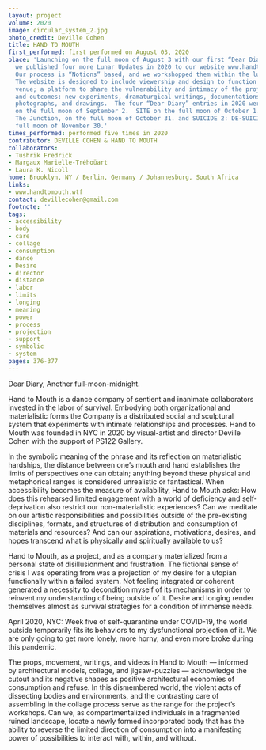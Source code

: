 ```yaml
---
layout: project
volume: 2020
image: circular_system_2.jpg
photo_credit: Deville Cohen
title: HAND TO MOUTH
first_performed: first performed on August 03, 2020
place: 'Launching on the full moon of August 3 with our first “Dear Diary” entry,
  we published four more Lunar Updates in 2020 to our website www.handtomouth.wtf.
  Our process is “Notions” based, and we workshopped them within the lunar cycle.
  The website is designed to include viewership and design to function as a virtual
  venue; a platform to share the vulnerability and intimacy of the project’s process
  and outcomes: new experiments, dramaturgical writings, documentations of dance videos,
  photographs, and drawings.  The four “Dear Diary” entries in 2020 were:  BACKSTAGE
  on the full moon of September 2.  SITE on the full moon of October 1.  SUICIDE 01:
  The Junction, on the full moon of October 31. and SUICIDE 2: DE-SUICIDE, on the
  full moon of November 30.'
times_performed: performed five times in 2020
contributor: DEVILLE COHEN & HAND TO MOUTH
collaborators:
- Tushrik Fredrick
- Margaux Marielle-Tréhoüart
- Laura K. Nicoll
home: Brooklyn, NY / Berlin, Germany / Johannesburg, South Africa
links:
- www.handtomouth.wtf
contact: devillecohen@gmail.com
footnote: ''
tags:
- accessibility
- body
- care
- collage
- consumption
- dance
- Desire
- director
- distance
- labor
- limits
- longing
- meaning
- power
- process
- projection
- support
- symbolic
- system
pages: 376-377
---
```


Dear Diary,
Another full-moon-midnight.

Hand to Mouth is a dance company of sentient and inanimate collaborators invested in the labor of survival. Embodying both organizational and materialistic forms the Company is a distributed social and sculptural system that experiments with intimate relationships and processes. Hand to Mouth was founded in NYC in 2020 by visual-artist and director Deville Cohen with the support of PS122 Gallery.

In the symbolic meaning of the phrase and its reflection on materialistic hardships, the distance between one’s mouth and hand establishes the limits of perspectives one can obtain; anything beyond these physical and metaphorical ranges is considered unrealistic or fantastical. When accessibility becomes the measure of availability, Hand to Mouth asks: How does this rehearsed limited engagement with a world of deficiency and self-deprivation also restrict our non-materialistic experiences? Can we meditate on our artistic responsibilities and possibilities outside of the pre-existing disciplines, formats, and structures of distribution and consumption of materials and resources? And can our aspirations, motivations, desires, and hopes transcend what is physically and spiritually available to us?

Hand to Mouth, as a project, and as a company materialized from a personal state of disillusionment and frustration. The fictional sense of crisis I was operating from was a projection of my desire for a utopian functionally within a failed system. Not feeling integrated or coherent generated a necessity to decondition myself of its mechanisms in order to reinvent my understanding of being outside of it. Desire and longing render themselves almost as survival strategies for a condition of immense needs. 

April 2020, NYC: Week five of self-quarantine under COVID-19, the world outside temporarily fits its behaviors to my dysfunctional projection of it. We are only going to get more lonely, more horny, and even more broke during this pandemic.  

The props, movement, writings, and videos in Hand to Mouth — informed by architectural models, collage, and jigsaw-puzzles — acknowledge the cutout and its negative shapes as positive architectural economies of consumption and refuse. In this dismembered world, the violent acts of dissecting bodies and environments, and the contrasting care of assembling in the collage process serve as the range for the project’s workshops. Can we, as compartmentalized individuals in a fragmented ruined landscape, locate a newly formed incorporated body that has the ability to reverse the limited direction of consumption into a manifesting power of possibilities to interact with, within, and without.
